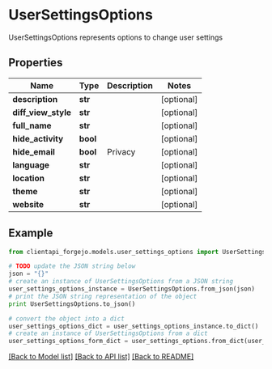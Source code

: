 # UserSettingsOptions

UserSettingsOptions represents options to change user settings

## Properties
Name | Type | Description | Notes
------------ | ------------- | ------------- | -------------
**description** | **str** |  | [optional] 
**diff_view_style** | **str** |  | [optional] 
**full_name** | **str** |  | [optional] 
**hide_activity** | **bool** |  | [optional] 
**hide_email** | **bool** | Privacy | [optional] 
**language** | **str** |  | [optional] 
**location** | **str** |  | [optional] 
**theme** | **str** |  | [optional] 
**website** | **str** |  | [optional] 

## Example

```python
from clientapi_forgejo.models.user_settings_options import UserSettingsOptions

# TODO update the JSON string below
json = "{}"
# create an instance of UserSettingsOptions from a JSON string
user_settings_options_instance = UserSettingsOptions.from_json(json)
# print the JSON string representation of the object
print UserSettingsOptions.to_json()

# convert the object into a dict
user_settings_options_dict = user_settings_options_instance.to_dict()
# create an instance of UserSettingsOptions from a dict
user_settings_options_form_dict = user_settings_options.from_dict(user_settings_options_dict)
```
[[Back to Model list]](../README.md#documentation-for-models) [[Back to API list]](../README.md#documentation-for-api-endpoints) [[Back to README]](../README.md)


